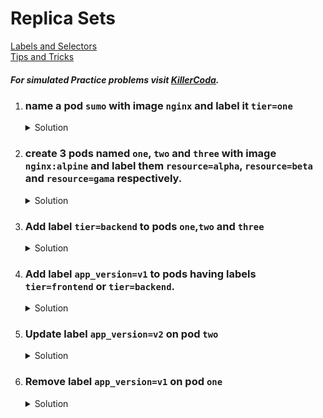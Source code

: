 # Replica Sets

[Labels and Selectors](https://kubernetes.io/docs/concepts/overview/working-with-objects/labels/)
</br>
[Tips and Tricks](../../tips_and_tricks.md)

##### For simulated Practice problems visit [KillerCoda](https://killercoda.com/amitk).

1.  ### name a pod `sumo` with image `nginx` and label it `tier=one`
    <details><summary>Solution</summary>
      <p>

      ```bash
      k run sumo --image=nginx --labels=tier=frontend
      ```

      </p>
    </details>

1.  ### create 3 pods named `one`, `two` and `three` with image `nginx:alpine` and label them `resource=alpha`, `resource=beta` and `resource=gama` respectively.
    
    <details><summary>Solution</summary>
      <p>

      ```bash
      k run one --image=nginx:alpine --labels=resource=alpha

      k run two --image=nginx:alpine --labels=resource=beta

      k run three --image=nginx:alpine --labels=resource=gama
      ```

      </p>
    </details>

1.  ### Add label `tier=backend` to pods `one`,`two` and `three`
    <details><summary>Solution</summary>
      <p>

      ```bash
      k labels pod one two three tier=backend
      ```

      </p>
    </details>

1.  ### Add label `app_version=v1` to pods having labels `tier=frontend` or `tier=backend`.

    <details><summary>Solution</summary>
      <p>

      ```bash
      k labels pod -l "tier in (frontend,backend)" app_version=v1
      ```

      </p>
    </details>

1. ### Update label `app_version=v2` on pod `two`

    <details><summary>Solution</summary>
      <p>

      ```bash
      k labels pod two app_version=v2 --overwrite
      ```

      </p>
    </details>

1. ### Remove label `app_version=v1` on pod `one`

    <details><summary>Solution</summary>
      <p>

      ```bash
      k labels pod one app_version=v1-
      ```

      </p>
    </details>
